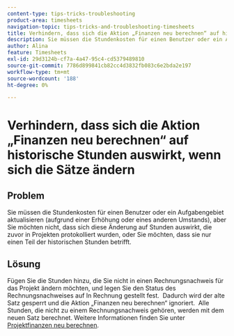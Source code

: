 ```yaml
---
content-type: tips-tricks-troubleshooting
product-area: timesheets
navigation-topic: tips-tricks-and-troubleshooting-timesheets
title: Verhindern, dass sich die Aktion „Finanzen neu berechnen“ auf historische Stunden auswirkt, wenn sich die Sätze ändern
description: Sie müssen die Stundenkosten für einen Benutzer oder ein Aufgabengebiet aktualisieren (aufgrund einer Erhöhung oder eines anderen Umstands), aber Sie möchten nicht, dass sich diese Änderung auf Stunden auswirkt, die zuvor in Projekten protokolliert wurden, oder Sie möchten, dass sie nur einen Teil der historischen Stunden betrifft.
author: Alina
feature: Timesheets
exl-id: 29d3124b-cf7a-4a47-95c4-cd5379489810
source-git-commit: 7786d899841cb82cc4d3832fb083c6e2bda2e197
workflow-type: tm+mt
source-wordcount: '188'
ht-degree: 0%

---
```


# Verhindern, dass sich die Aktion „Finanzen neu berechnen“ auf historische Stunden auswirkt, wenn sich die Sätze ändern

## Problem

Sie müssen die Stundenkosten für einen Benutzer oder ein Aufgabengebiet aktualisieren (aufgrund einer Erhöhung oder eines anderen Umstands), aber Sie möchten nicht, dass sich diese Änderung auf Stunden auswirkt, die zuvor in Projekten protokolliert wurden, oder Sie möchten, dass sie nur einen Teil der historischen Stunden betrifft.

## Lösung

Fügen Sie die Stunden hinzu, die Sie nicht in einen Rechnungsnachweis für das Projekt ändern möchten, und legen Sie den Status des Rechnungsnachweises auf In Rechnung gestellt fest.  Dadurch wird der alte Satz gesperrt und die Aktion „Finanzen neu berechnen“ ignoriert.  Alle Stunden, die nicht zu einem Rechnungsnachweis gehören, werden mit dem neuen Satz berechnet. Weitere Informationen finden Sie unter [Projektfinanzen neu berechnen](../../manage-work/projects/project-finances/recalculate-project-finances.md).
